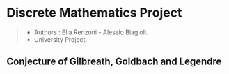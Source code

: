 
# Discrete Mathematics Project 
> * Authors : Elia Renzoni -  Alessio Biagioli.
> * University Project.

## Conjecture of Gilbreath, Goldbach and Legendre



